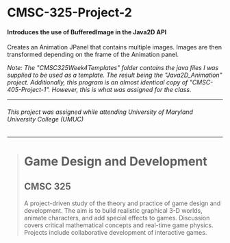 # CMSC-325-Project-2
#### Introduces the use of BufferedImage in the Java2D API

Creates an Animation JPanel that contains multiple images. Images are then transformed depending on the frame of the Animation panel.

_Note: The "CMSC325Week4Templates" folder contains the java files I was supplied to be used as a template. The result being the "Java2D_Animation" project. Additionally, this program is an almost identical copy of "CMSC-405-Project-1". However, this is what was assigned for the class._

---
###### This project was assigned while attending University of Maryland University College (UMUC)
---

><h1>Game Design and Development</h1>
><h2>CMSC 325</h2>
><p>A project-driven study of the theory and practice of game design and development. The aim is to build realistic graphical 3-D worlds, animate characters, and add special effects to games. Discussion covers critical mathematical concepts and real-time game physics. Projects include collaborative development of interactive games.</p>
